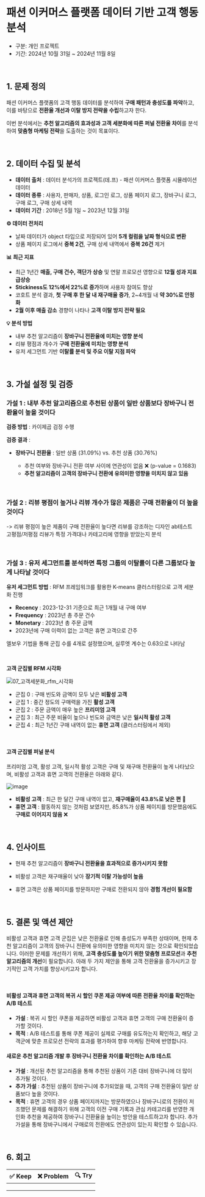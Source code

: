 # 패션 이커머스 플랫폼 데이터 기반 고객 행동 분석
- 구분: 개인 프로젝트
- 기간: 2024년 10월 31일 ~ 2024년 11월 8일

<br>

## 1. 문제 정의
패션 이커머스 플랫폼의 고객 행동 데이터를 분석하여 **구매 패턴과 충성도를 파악**하고, 이를 바탕으로 **전환율 개선과 이탈 방지 전략을 수립**하고자 한다.

이번 분석에서는 **추천 알고리즘의 효과성과 고객 세분화에 따른 퍼널 전환율 차이**를 분석하여 **맞춤형 마케팅 전략**을 도출하는 것이 목표이다.

<br>

## 2. 데이터 수집 및 분석

- **데이터 출처** : 데이터 분석가의 프로젝트(데.프) - 패션 이커머스 플랫폼 시뮬레이션 데이터
- **데이터 종류** : 사용자, 판매자, 상품, 로그인 로그, 상품 페이지 로그, 장바구니 로그, 구매 로그, 구매 상세 내역
- **데이터 기간** : 2018년 5월 1일 ~ 2023년 12월 31일

**⚙️ 데이터 전처리**
- 날짜 데이터가 object 타입으로 저장되어 있어 **5개 컬럼을 날짜 형식으로 변환**
- 상품 페이지 로그에서 **중복 2건**, 구매 상세 내역에서 **중복 26건** 제거

**📊 최근 지표**
- 최근 1년간 **매출, 구매 건수, 객단가 상승** 및 연말 프로모션 영향으로 **12월 성과 지표 급상승**
- **Stickiness도 12%에서 22%로 증가**하며 사용자 참여도 향상
- 코호트 분석 결과, **첫 구매 후 한 달 내 재구매율 증가**, 2~4개월 내 **약 30%로 안정화**
- **2월 이후 매출 감소** 경향이 나타나 **고객 이탈 방지 전략 필요**

**💡 분석 방법**
- 내부 추천 알고리즘이 **장바구니 전환율에 미치는 영향 분석**
- 리뷰 평점과 개수가 **구매 전환율에 미치는 영향 분석**
- 유저 세그먼트 기반 **이탈률 분석 및 주요 이탈 지점 파악**


<br>

## 3. 가설 설정 및 검증

### 가설 1 : 내부 추천 알고리즘으로 추천된 상품이 일반 상품보다 장바구니 전환율이 높을 것이다

**검증 방법** : 카이제곱 검정 수행

**검증 결과** :
- **장바구니 전환율** : 일반 상품 (31.09%) vs. 추천 상품 (30.76%)

  - 추천 여부와 장바구니 전환 여부 사이에 연관성이 없음 ❌ (p-value = 0.1683)
  - **추천 알고리즘이 고객의 장바구니 전환에 유의미한 영향을 미치지 않고 있음**

<br>

### 가설 2 : 리뷰 평점이 높거나 리뷰 개수가 많은 제품은 구매 전환율이 더 높을 것이다
-> 리뷰 평점이 높은 제품이 구매 전환율이 높다면 리뷰를 강조하는 디자인 ab테스트  
고평점/저평점 리뷰가 특정 가격대나 카테고리에 영향을 받았는지 분석

<br>

### 가설 3 : 유저 세그먼트를 분석하면 특정 그룹의 이탈률이 다른 그룹보다 높게 나타날 것이다

**유저 세그먼트 방법** : RFM 프레임워크를 활용한 K-means 클러스터링으로 고객 세분화 진행
- **Recency** : 2023-12-31 기준으로 최근 1개월 내 구매 여부
- **Frequency** : 2023년 총 주문 건수
- **Monetary** : 2023년 총 주문 금액
- 2023년에 구매 이력이 없는 고객은 휴면 고객으로 간주

엘보우 기법을 통해 군집 수를 4개로 설정했으며, 실루엣 계수는 0.63으로 나타남

<br>

**고객 군집별 RFM 시각화**

![07_고객세분화_rfm_시각화](https://github.com/user-attachments/assets/4f64c19a-d12f-4c37-bec0-7dab44b0b694)

- 군집 0 : 구매 빈도와 금액이 모두 낮은 **비활성 고객**
- 군집 1 : 중간 정도의 구매력을 가진 **활성 고객**
- 군집 2 : 주문 금액이 매우 높은 **프리미엄 고객**
- 군집 3 : 최근 주문 비율이 높으나 빈도와 금액은 낮은 **일시적 활성 고객**
- 군집 4 : 최근 1년간 구매 내역이 없는 **휴면 고객** (클러스터링에서 제외)

<br>

#### 고객 군집별 퍼널 분석
프리미엄 고객, 활성 고객, 일시적 활성 고객은 구매 및 재구매 전환율이 높게 나타났으며, 비활성 고객과 휴면 고객의 전환율은 아래와 같다.

![image](https://github.com/user-attachments/assets/b4d07671-c606-4e7d-b354-ad0c1c7a2520)

- **비활성 고객** : 최근 한 달간 구매 내역이 없고, **재구매율이 43.8%로 낮은 편** 🔺
- **휴면 고객** : 활동하지 않는 것처럼 보였지만, 85.8%가 상품 페이지를 방문했음에도 **구매로 이어지지 않음** ❌

<br>

## 4. 인사이트
- 현재 추천 알고리즘이 **장바구니 전환율을 효과적으로 증가시키지 못함**

- 비활성 고객은 재구매율이 낮아 **장기적 이탈 가능성이 높음**

- 휴면 고객은 상품 페이지를 방문하지만 구매로 전환되지 않아 **경험 개선이 필요함**

<br>

## 5. 결론 및 액션 제안

비활성 고객과 휴면 고객 군집은 낮은 전환율로 인해 충성도가 부족한 상태이며, 현재 추천 알고리즘이 고객의 장바구니 전환에 유의미한 영향을 미치지 않는 것으로 확인되었습니다. 이러한 문제를 개선하기 위해, **고객 충성도를 높이기 위한 맞춤형 프로모션**과 **추천 알고리즘의 개선**이 필요합니다. 아래 두 가지 제안을 통해 고객 전환율을 증가시키고 장기적인 고객 가치를 향상시키고자 합니다.

<br>

#### 비활성 고객과 휴면 고객의 복귀 시 할인 쿠폰 제공 여부에 따른 전환율 차이를 확인하는 A/B 테스트

- **가설** : 복귀 시 할인 쿠폰을 제공하면 비활성 고객과 휴면 고객의 구매 전환율이 증가할 것이다.
- **목적** : A/B 테스트를 통해 쿠폰 제공이 실제로 구매를 유도하는지 확인하고, 해당 고객군에 맞춘 프로모션 전략의 효과를 평가하여 향후 마케팅 전략에 반영합니다.


#### 새로운 추천 알고리즘 개발 후 장바구니 전환율 차이를 확인하는 A/B 테스트

- **가설** : 개선된 추천 알고리즘을 통해 추천된 상품이 기존 대비 장바구니에 더 많이 추가될 것이다.
- **추가 가설** : 추천된 상품이 장바구니에 추가되었을 때, 고객의 구매 전환율이 일반 상품보다 높을 것이다.
- **목적** : 휴면 고객의 경우 상품 페이지까지는 방문하였으나 장바구니로의 전환이 저조했던 문제를 해결하기 위해 고객의 이전 구매 기록과 관심 카테고리를 반영한 개인화 추천을 제공하여 장바구니 전환율을 높이는 방안을 테스트하고자 합니다. 추가 가설을 통해 장바구니에서 구매로의 전환에도 연관성이 있는지 확인할 수 있습니다.

<br>

## 6. 회고


| **✅ Keep** | **❌ Problem** | **🔍 Try** |
|---------|-----------|--------|
|  |  |  |
|  |  |  |
|  |  |  |
